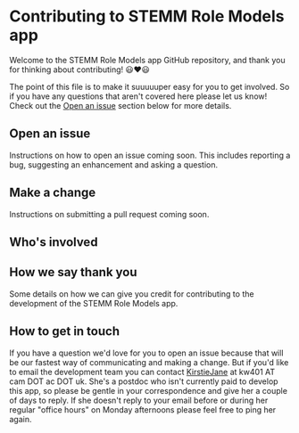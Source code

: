 # Contributing to STEMM Role Models app

Welcome to the STEMM Role Models app GitHub repository, and thank you for thinking about contributing! :smiley::heart::smiley:

The point of this file is to make it suuuuuper easy for you to get involved. So if you have any questions that aren't covered here please let us know! Check out the [Open an issue](#open-an-issue) section below for more details.

## Open an issue

Instructions on how to open an issue coming soon. This includes reporting a bug, suggesting an enhancement and asking a question.

## Make a change

Instructions on submitting a pull request coming soon.

## Who's involved


## How we say thank you

Some details on how we can give you credit for contributing to the development of the STEMM Role Models app.

## How to get in touch

If you have a question we'd love for you to open an issue because that will be our fastest way of communicating and making a change. But if you'd like to email the development team you can contact [KirstieJane](https://github.com/KirstieJane) at kw401 AT cam DOT ac DOT uk. She's a postdoc who isn't currently paid to develop this app, so please be gentle in your correspondence and give her a couple of days to reply. If she doesn't reply to your email before or during her regular "office hours" on Monday afternoons please feel free to ping her again.
